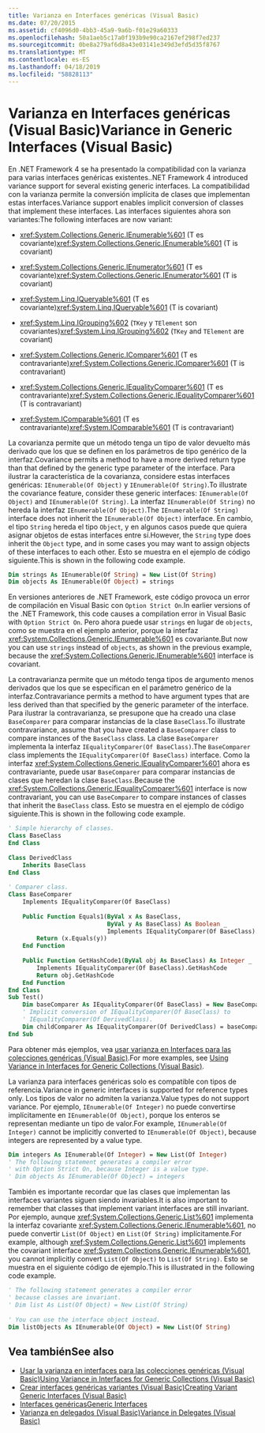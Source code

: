 ```yaml
---
title: Varianza en Interfaces genéricas (Visual Basic)
ms.date: 07/20/2015
ms.assetid: cf4096d0-4bb3-45a9-9a6b-f01e29a60333
ms.openlocfilehash: 50a1aeb5c17a0f193b9e90ca2167ef298f7ed237
ms.sourcegitcommit: 0be8a279af6d8a43e03141e349d3efd5d35f8767
ms.translationtype: MT
ms.contentlocale: es-ES
ms.lasthandoff: 04/18/2019
ms.locfileid: "58828113"
---
```

# <a name="variance-in-generic-interfaces-visual-basic"></a><span data-ttu-id="89b94-102">Varianza en Interfaces genéricas (Visual Basic)</span><span class="sxs-lookup"><span data-stu-id="89b94-102">Variance in Generic Interfaces (Visual Basic)</span></span>
<span data-ttu-id="89b94-103">En .NET Framework 4 se ha presentado la compatibilidad con la varianza para varias interfaces genéricas existentes.</span><span class="sxs-lookup"><span data-stu-id="89b94-103">.NET Framework 4 introduced variance support for several existing generic interfaces.</span></span> <span data-ttu-id="89b94-104">La compatibilidad con la varianza permite la conversión implícita de clases que implementan estas interfaces.</span><span class="sxs-lookup"><span data-stu-id="89b94-104">Variance support enables implicit conversion of classes that implement these interfaces.</span></span> <span data-ttu-id="89b94-105">Las interfaces siguientes ahora son variantes:</span><span class="sxs-lookup"><span data-stu-id="89b94-105">The following interfaces are now variant:</span></span>  
  
-   <span data-ttu-id="89b94-106"><xref:System.Collections.Generic.IEnumerable%601> (T es covariante)</span><span class="sxs-lookup"><span data-stu-id="89b94-106"><xref:System.Collections.Generic.IEnumerable%601> (T is covariant)</span></span>  
  
-   <span data-ttu-id="89b94-107"><xref:System.Collections.Generic.IEnumerator%601> (T es covariante)</span><span class="sxs-lookup"><span data-stu-id="89b94-107"><xref:System.Collections.Generic.IEnumerator%601> (T is covariant)</span></span>  
  
-   <span data-ttu-id="89b94-108"><xref:System.Linq.IQueryable%601> (T es covariante)</span><span class="sxs-lookup"><span data-stu-id="89b94-108"><xref:System.Linq.IQueryable%601> (T is covariant)</span></span>  
  
-   <span data-ttu-id="89b94-109"><xref:System.Linq.IGrouping%602> (`TKey` y `TElement` son covariantes)</span><span class="sxs-lookup"><span data-stu-id="89b94-109"><xref:System.Linq.IGrouping%602> (`TKey` and `TElement` are covariant)</span></span>  
  
-   <span data-ttu-id="89b94-110"><xref:System.Collections.Generic.IComparer%601> (T es contravariante)</span><span class="sxs-lookup"><span data-stu-id="89b94-110"><xref:System.Collections.Generic.IComparer%601> (T is contravariant)</span></span>  
  
-   <span data-ttu-id="89b94-111"><xref:System.Collections.Generic.IEqualityComparer%601> (T es contravariante)</span><span class="sxs-lookup"><span data-stu-id="89b94-111"><xref:System.Collections.Generic.IEqualityComparer%601> (T is contravariant)</span></span>  
  
-   <span data-ttu-id="89b94-112"><xref:System.IComparable%601> (T es contravariante)</span><span class="sxs-lookup"><span data-stu-id="89b94-112"><xref:System.IComparable%601> (T is contravariant)</span></span>  
  
 <span data-ttu-id="89b94-113">La covarianza permite que un método tenga un tipo de valor devuelto más derivado que los que se definen en los parámetros de tipo genérico de la interfaz.</span><span class="sxs-lookup"><span data-stu-id="89b94-113">Covariance permits a method to have a more derived return type than that defined by the generic type parameter of the interface.</span></span> <span data-ttu-id="89b94-114">Para ilustrar la característica de la covarianza, considere estas interfaces genéricas: `IEnumerable(Of Object)` y `IEnumerable(Of String)`.</span><span class="sxs-lookup"><span data-stu-id="89b94-114">To illustrate the covariance feature, consider these generic interfaces: `IEnumerable(Of Object)` and `IEnumerable(Of String)`.</span></span> <span data-ttu-id="89b94-115">La interfaz `IEnumerable(Of String)` no hereda la interfaz `IEnumerable(Of Object)`.</span><span class="sxs-lookup"><span data-stu-id="89b94-115">The `IEnumerable(Of String)` interface does not inherit the `IEnumerable(Of Object)` interface.</span></span> <span data-ttu-id="89b94-116">En cambio, el tipo `String` hereda el tipo `Object`, y en algunos casos puede que quiera asignar objetos de estas interfaces entre sí.</span><span class="sxs-lookup"><span data-stu-id="89b94-116">However, the `String` type does inherit the `Object` type, and in some cases you may want to assign objects of these interfaces to each other.</span></span> <span data-ttu-id="89b94-117">Esto se muestra en el ejemplo de código siguiente.</span><span class="sxs-lookup"><span data-stu-id="89b94-117">This is shown in the following code example.</span></span>  
  
```vb  
Dim strings As IEnumerable(Of String) = New List(Of String)  
Dim objects As IEnumerable(Of Object) = strings  
```  
  
 <span data-ttu-id="89b94-118">En versiones anteriores de .NET Framework, este código provoca un error de compilación en Visual Basic con `Option Strict On`.</span><span class="sxs-lookup"><span data-stu-id="89b94-118">In earlier versions of the .NET Framework, this code causes a compilation error in Visual Basic with `Option Strict On`.</span></span> <span data-ttu-id="89b94-119">Pero ahora puede usar `strings` en lugar de `objects`, como se muestra en el ejemplo anterior, porque la interfaz <xref:System.Collections.Generic.IEnumerable%601> es covariante.</span><span class="sxs-lookup"><span data-stu-id="89b94-119">But now you can use `strings` instead of `objects`, as shown in the previous example, because the <xref:System.Collections.Generic.IEnumerable%601> interface is covariant.</span></span>  
  
 <span data-ttu-id="89b94-120">La contravarianza permite que un método tenga tipos de argumento menos derivados que los que se especifican en el parámetro genérico de la interfaz.</span><span class="sxs-lookup"><span data-stu-id="89b94-120">Contravariance permits a method to have argument types that are less derived than that specified by the generic parameter of the interface.</span></span> <span data-ttu-id="89b94-121">Para ilustrar la contravarianza, se presupone que ha creado una clase `BaseComparer` para comparar instancias de la clase `BaseClass`.</span><span class="sxs-lookup"><span data-stu-id="89b94-121">To illustrate contravariance, assume that you have created a `BaseComparer` class to compare instances of the `BaseClass` class.</span></span> <span data-ttu-id="89b94-122">La clase `BaseComparer` implementa la interfaz `IEqualityComparer(Of BaseClass)`.</span><span class="sxs-lookup"><span data-stu-id="89b94-122">The `BaseComparer` class implements the `IEqualityComparer(Of BaseClass)` interface.</span></span> <span data-ttu-id="89b94-123">Como la interfaz <xref:System.Collections.Generic.IEqualityComparer%601> ahora es contravariante, puede usar `BaseComparer` para comparar instancias de clases que heredan la clase `BaseClass`.</span><span class="sxs-lookup"><span data-stu-id="89b94-123">Because the <xref:System.Collections.Generic.IEqualityComparer%601> interface is now contravariant, you can use `BaseComparer` to compare instances of classes that inherit the `BaseClass` class.</span></span> <span data-ttu-id="89b94-124">Esto se muestra en el ejemplo de código siguiente.</span><span class="sxs-lookup"><span data-stu-id="89b94-124">This is shown in the following code example.</span></span>  
  
```vb  
' Simple hierarchy of classes.  
Class BaseClass  
End Class  
  
Class DerivedClass  
    Inherits BaseClass  
End Class  
  
' Comparer class.  
Class BaseComparer  
    Implements IEqualityComparer(Of BaseClass)  
  
    Public Function Equals1(ByVal x As BaseClass,  
                            ByVal y As BaseClass) As Boolean _  
                            Implements IEqualityComparer(Of BaseClass).Equals  
        Return (x.Equals(y))  
    End Function  
  
    Public Function GetHashCode1(ByVal obj As BaseClass) As Integer _  
        Implements IEqualityComparer(Of BaseClass).GetHashCode  
        Return obj.GetHashCode  
    End Function  
End Class  
Sub Test()  
    Dim baseComparer As IEqualityComparer(Of BaseClass) = New BaseComparer  
    ' Implicit conversion of IEqualityComparer(Of BaseClass) to   
    ' IEqualityComparer(Of DerivedClass).  
    Dim childComparer As IEqualityComparer(Of DerivedClass) = baseComparer  
End Sub  
```  
  
 <span data-ttu-id="89b94-125">Para obtener más ejemplos, vea [usar varianza en Interfaces para las colecciones genéricas (Visual Basic)](../../../../visual-basic/programming-guide/concepts/covariance-contravariance/using-variance-in-interfaces-for-generic-collections.md).</span><span class="sxs-lookup"><span data-stu-id="89b94-125">For more examples, see [Using Variance in Interfaces for Generic Collections (Visual Basic)](../../../../visual-basic/programming-guide/concepts/covariance-contravariance/using-variance-in-interfaces-for-generic-collections.md).</span></span>  
  
 <span data-ttu-id="89b94-126">La varianza para interfaces genéricas solo es compatible con tipos de referencia.</span><span class="sxs-lookup"><span data-stu-id="89b94-126">Variance in generic interfaces is supported for reference types only.</span></span> <span data-ttu-id="89b94-127">Los tipos de valor no admiten la varianza.</span><span class="sxs-lookup"><span data-stu-id="89b94-127">Value types do not support variance.</span></span> <span data-ttu-id="89b94-128">Por ejemplo, `IEnumerable(Of Integer)` no puede convertirse implícitamente en `IEnumerable(Of Object)`, porque los enteros se representan mediante un tipo de valor.</span><span class="sxs-lookup"><span data-stu-id="89b94-128">For example, `IEnumerable(Of Integer)` cannot be implicitly converted to `IEnumerable(Of Object)`, because integers are represented by a value type.</span></span>  
  
```vb  
Dim integers As IEnumerable(Of Integer) = New List(Of Integer)  
' The following statement generates a compiler error  
' with Option Strict On, because Integer is a value type.  
' Dim objects As IEnumerable(Of Object) = integers  
```  
  
 <span data-ttu-id="89b94-129">También es importante recordar que las clases que implementan las interfaces variantes siguen siendo invariables.</span><span class="sxs-lookup"><span data-stu-id="89b94-129">It is also important to remember that classes that implement variant interfaces are still invariant.</span></span> <span data-ttu-id="89b94-130">Por ejemplo, aunque <xref:System.Collections.Generic.List%601> implementa la interfaz covariante <xref:System.Collections.Generic.IEnumerable%601>, no puede convertir `List(Of Object)` en `List(Of String)` implícitamente.</span><span class="sxs-lookup"><span data-stu-id="89b94-130">For example, although <xref:System.Collections.Generic.List%601> implements the covariant interface <xref:System.Collections.Generic.IEnumerable%601>, you cannot implicitly convert `List(Of Object)` to `List(Of String)`.</span></span> <span data-ttu-id="89b94-131">Esto se muestra en el siguiente código de ejemplo.</span><span class="sxs-lookup"><span data-stu-id="89b94-131">This is illustrated in the following code example.</span></span>  
  
```vb  
' The following statement generates a compiler error  
' because classes are invariant.  
' Dim list As List(Of Object) = New List(Of String)  
  
' You can use the interface object instead.  
Dim listObjects As IEnumerable(Of Object) = New List(Of String)  
```  
  
## <a name="see-also"></a><span data-ttu-id="89b94-132">Vea también</span><span class="sxs-lookup"><span data-stu-id="89b94-132">See also</span></span>

- [<span data-ttu-id="89b94-133">Usar la varianza en interfaces para las colecciones genéricas (Visual Basic)</span><span class="sxs-lookup"><span data-stu-id="89b94-133">Using Variance in Interfaces for Generic Collections (Visual Basic)</span></span>](../../../../visual-basic/programming-guide/concepts/covariance-contravariance/using-variance-in-interfaces-for-generic-collections.md)
- [<span data-ttu-id="89b94-134">Crear interfaces genéricas variantes (Visual Basic)</span><span class="sxs-lookup"><span data-stu-id="89b94-134">Creating Variant Generic Interfaces (Visual Basic)</span></span>](../../../../visual-basic/programming-guide/concepts/covariance-contravariance/creating-variant-generic-interfaces.md)
- [<span data-ttu-id="89b94-135">Interfaces genéricas</span><span class="sxs-lookup"><span data-stu-id="89b94-135">Generic Interfaces</span></span>](../../../../standard/generics/interfaces.md)
- [<span data-ttu-id="89b94-136">Varianza en delegados (Visual Basic)</span><span class="sxs-lookup"><span data-stu-id="89b94-136">Variance in Delegates (Visual Basic)</span></span>](../../../../visual-basic/programming-guide/concepts/covariance-contravariance/variance-in-delegates.md)

